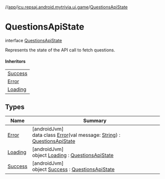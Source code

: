 //[app](../../../index.md)/[icu.repsaj.android.mytrivia.ui.game](../index.md)/[QuestionsApiState](index.md)

# QuestionsApiState

interface [QuestionsApiState](index.md)

Represents the state of the API call to fetch questions.

#### Inheritors

|                              |
|------------------------------|
| [Success](-success/index.md) |
| [Error](-error/index.md)     |
| [Loading](-loading/index.md) |

## Types

| Name                         | Summary                                                                                                                                                                            |
|------------------------------|------------------------------------------------------------------------------------------------------------------------------------------------------------------------------------|
| [Error](-error/index.md)     | [androidJvm]<br>data class [Error](-error/index.md)(val message: [String](https://kotlinlang.org/api/latest/jvm/stdlib/kotlin/-string/index.html)) : [QuestionsApiState](index.md) |
| [Loading](-loading/index.md) | [androidJvm]<br>object [Loading](-loading/index.md) : [QuestionsApiState](index.md)                                                                                                |
| [Success](-success/index.md) | [androidJvm]<br>object [Success](-success/index.md) : [QuestionsApiState](index.md)                                                                                                |
